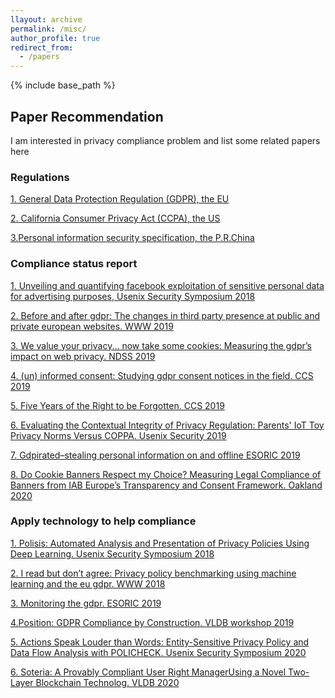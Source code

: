 ```yaml
---
llayout: archive
permalink: /misc/
author_profile: true
redirect_from:
  - /papers
---
```


{% include base_path %}

## Paper Recommendation

I am interested in privacy compliance problem and list some related papers here

### Regulations

[1. General Data Protection Regulation (GDPR), the EU]( https://gdpr-info.eu/)

[2. California Consumer Privacy Act (CCPA), the US](https://oag.ca.gov/privacy/ccpa)

[3.Personal information security specification, the P.R.China](https://www.tc260.org.cn/upload/2018-01-24/1516799764389090333.pdf)

### Compliance status report

[1. Unveiling and quantifying facebook exploitation of sensitive personal data for advertising purposes, Usenix Security Symposium 2018](https://www.usenix.org/conference/usenixsecurity18/presentation/cabanas)

[2. Before and after gdpr: The changes in third party presence at public and private european websites. WWW 2019]( https://doi.org/10.1145/3308558.3313524)

[3. We value your privacy... now take some cookies: Measuring the gdpr’s impact on web privacy. NDSS 2019](https://www.ndss-symposium.org/ndss-paper/we-value-your-privacy-now-take-some-cookies-measuring-the-gdprs-impact-on-web-privacy/)

[4. (un) informed consent: Studying gdpr consent notices in the field. CCS 2019](https://doi.org/10.1145/3319535.3354212)

[5. Five Years of the Right to be Forgotten. CCS 2019]( https://doi.org/10.1145/3319535.3354208)

[6. Evaluating the Contextual Integrity of Privacy Regulation: Parents' IoT Toy Privacy Norms Versus COPPA. Usenix Security 2019](https://www.usenix.org/conference/usenixsecurity19/presentation/apthorpe)

[7. Gdpirated–stealing personal information on and offline ESORIC 2019](https://doi.org/10.1007/978-3-030-29962-0_18)

[8. Do Cookie Banners Respect my Choice? Measuring Legal Compliance of Banners from IAB Europe’s Transparency and Consent Framework. Oakland 2020](https://arxiv.org/pdf/1911.09964)

### Apply technology to help compliance

[1. Polisis: Automated Analysis and Presentation of Privacy Policies Using Deep Learning. Usenix Security Symposium 2018](https://www.usenix.org/conference/usenixsecurity18/presentation/harkous)

[2. I read but don’t agree: Privacy policy benchmarking using machine learning and the eu gdpr. WWW 2018]( https://doi.org/10.1145/3184558.3186969)

[3. Monitoring the gdpr. ESORIC 2019](https://doi.org/10.1007/978-3-030-29959-0_33)

[4.Position: GDPR Compliance by Construction. VLDB workshop 2019](https://people.csail.mit.edu/malte/pub/papers/2019-poly-gdpr.pdf)

[5. Actions Speak Louder than Words: Entity-Sensitive Privacy Policy and Data Flow Analysis with POLICHECK. Usenix Security Symposium 2020](https://www.usenix.org/conference/usenixsecurity20/presentation/andow)

[6. Soteria: A Provably Compliant User Right ManagerUsing a Novel Two-Layer Blockchain Technolog. VLDB 2020](https://arxiv.org/abs/2003.10128)

